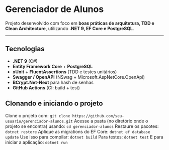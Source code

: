 # Gerenciador de Alunos

Projeto desenvolvido com foco em **boas práticas de arquitetura, TDD e Clean Architecture**, utilizando **.NET 9, EF Core e PostgreSQL**.

---

## Tecnologias
- **.NET 9** (C#)
- **Entity Framework Core** + **PostgreSQL**
- **xUnit** + **FluentAssertions** (TDD e testes unitários)
- **Swagger / OpenAPI** (NSwag + Microsoft.AspNetCore.OpenApi)
- **BCrypt.Net-Next** para hash de senhas
- **GitHub Actions** (CI: build + test)

## Clonando e iniciando o projeto

Clone o projeto com: `git clone https://github.com/seu-usuario/gerenciador-alunos.git`
Acesse a pasta (no diretório onde o projeto se encontra) usando: `cd gerenciador-alunos`
Restaure os pacotes: `dotnet restore`
Aplique as migrations do EF Core: `dotnet ef database update`
Use isso para compilar: `dotnet build`
Para testes: `dotnet test`
E para iniciar a aplicação: `dotnet run`